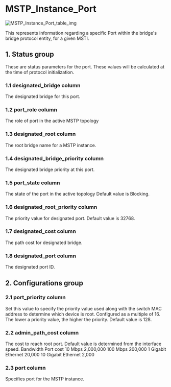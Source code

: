 # MSTP_Instance_Port

![MSTP_Instance_Port_table_img](http://www.plantuml.com/plantuml/img/SoWkIImgAStDuKhEIImkLl0D3Wc8zym3YkObfyO7v1ULADZOA6Y4wEHafcUKf1UbfkPfAjZPOLEDJo5kWr2DqDMrm-84BYok0ga4opcavgK0tGy0)

This represents information regarding a specific Port within the bridge's bridge
protocol entity, for a given MSTI.

## 1. Status group

These are status parameters for the port. These values will be calculated at the
time of protocol initialization.

### 1.1 designated_bridge column

The designated bridge for this port.

### 1.2 port_role column

The role of port in the active MSTP topology

### 1.3 designated_root column

The root bridge name for a MSTP instance.

### 1.4 designated_bridge_priority column

The designated bridge priority at this port.

### 1.5 port_state column

The state of the port in the active topology Default value is Blocking.

### 1.6 designated_root_priority column

The priority value for designated port. Default value is 32768.

### 1.7 designated_cost column

The path cost for designated bridge.

### 1.8 designated_port column

The designated port ID.

## 2. Configurations group

### 2.1 port_priority column

Set this value to specify the priority value used along with the switch MAC
address to determine which device is root. Configured as a multiple of 16. The
lower a priority value, the higher the priority. Default value is 128.

### 2.2 admin_path_cost column

The cost to reach root port. Default value is determined from the interface
speed. Bandwidth           Port cost 10 Mbps             2,000,000 100 Mbps
200,000 1 Gigabit Ethernet  20,000 10 Gigabit Ethernet 2,000

### 2.3 port column

Specifies port for the MSTP instance.

